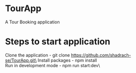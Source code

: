 # TourApp
A Tour Booking application

# Steps to start application
Clone the application - git clone https://github.com/shadrach-se/TourApp.git\
Install packages - npm install\
Run in development mode - npm run start:dev\
